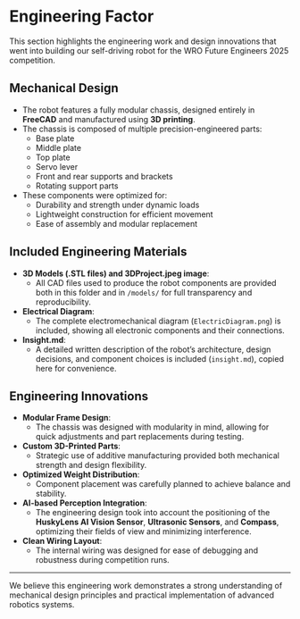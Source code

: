 # Engineering Factor

This section highlights the engineering work and design innovations that went into building our self-driving robot for the WRO Future Engineers 2025 competition.

## Mechanical Design

- The robot features a fully modular chassis, designed entirely in **FreeCAD** and manufactured using **3D printing**.
- The chassis is composed of multiple precision-engineered parts:
  - Base plate
  - Middle plate
  - Top plate
  - Servo lever
  - Front and rear supports and brackets
  - Rotating support parts
- These components were optimized for:
  - Durability and strength under dynamic loads
  - Lightweight construction for efficient movement
  - Ease of assembly and modular replacement

## Included Engineering Materials

- **3D Models (.STL files) and 3DProject.jpeg image**:
  - All CAD files used to produce the robot components are provided both in this folder and in `/models/` for full transparency and reproducibility.
- **Electrical Diagram**:
  - The complete electromechanical diagram (`ElectricDiagram.png`) is included, showing all electronic components and their connections.
- **Insight.md**:
  - A detailed written description of the robot’s architecture, design decisions, and component choices is included (`insight.md`), copied here for convenience.

## Engineering Innovations

- **Modular Frame Design**:
  - The chassis was designed with modularity in mind, allowing for quick adjustments and part replacements during testing.
- **Custom 3D-Printed Parts**:
  - Strategic use of additive manufacturing provided both mechanical strength and design flexibility.
- **Optimized Weight Distribution**:
  - Component placement was carefully planned to achieve balance and stability.
- **AI-based Perception Integration**:
  - The engineering design took into account the positioning of the **HuskyLens AI Vision Sensor**, **Ultrasonic Sensors**, and **Compass**, optimizing their fields of view and minimizing interference.
- **Clean Wiring Layout**:
  - The internal wiring was designed for ease of debugging and robustness during competition runs.

---

We believe this engineering work demonstrates a strong understanding of mechanical design principles and practical implementation of advanced robotics systems.

